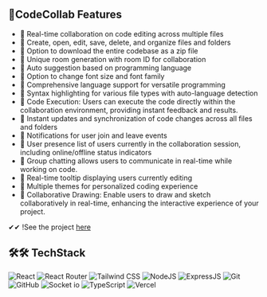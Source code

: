 ## 📌CodeCollab Features

-   📌 Real-time collaboration on code editing across multiple files
-   📌 Create, open, edit, save, delete, and organize files and folders
-   📌 Option to download the entire codebase as a zip file
-   📌 Unique room generation with room ID for collaboration
-   📌 Auto suggestion based on programming language
-   📌 Option to change font size and font family
-   📌 Comprehensive language support for versatile programming
-   📌 Syntax highlighting for various file types with auto-language detection
-   📌 Code Execution: Users can execute the code directly within the collaboration environment, providing instant feedback and results.
-   📌 Instant updates and synchronization of code changes across all files and folders
-   📌 Notifications for user join and leave events
-   📌 User presence list of users currently in the collaboration session, including online/offline status indicators
-   📌 Group chatting allows users to communicate in real-time while working on code.
-   📌 Real-time tooltip displaying users currently editing
-   📌 Multiple themes for personalized coding experience
-   📌 Collaborative Drawing: Enable users to draw and sketch collaboratively in real-time, enhancing the interactive experience of your project.

✔✔ !See the project [here](https://my-code-collabs.vercel.app/)
  ## 🛠🛠 TechStack

![React](https://img.shields.io/badge/React-20232A?style=for-the-badge&logo=react&logoColor=61DAFB)
![React Router](https://img.shields.io/badge/React_Router-CA4245?style=for-the-badge&logo=react-router&logoColor=white)
![Tailwind CSS](https://img.shields.io/badge/Tailwind_CSS-38B2AC?style=for-the-badge&logo=tailwind-css&logoColor=white)
![NodeJS](https://img.shields.io/badge/Node.js-43853D?style=for-the-badge&logo=node.js&logoColor=white)
![ExpressJS](https://img.shields.io/badge/Express.js-404D59?style=for-the-badge)
![Git](https://img.shields.io/badge/GIT-E44C30?style=for-the-badge&logo=git&logoColor=white)
![GitHub](https://img.shields.io/badge/GitHub-100000?style=for-the-badge&logo=github&logoColor=white)
![Socket io](https://img.shields.io/badge/Socket.io-ffffff?style=for-the-badge)
![TypeScript](https://img.shields.io/badge/TypeScript-007ACC?style=for-the-badge&logo=typescript&logoColor=white)
![Vercel](https://img.shields.io/badge/Vercel-000000?style=for-the-badge&logo=vercel&logoColor=white)

